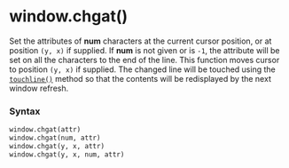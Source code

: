 # window.chgat()

Set the attributes of **num** characters at the current cursor position, or at position `(y, x)` if supplied. If **num** is not given or is `-1`, the attribute will be set on all the characters to the end of the line. This function moves cursor to position `(y, x)` if supplied. The changed line will be touched using the [`touchline()`](/modules/curses/window/touchline.md) method so that the contents will be redisplayed by the next window refresh.

### Syntax

```python
window.chgat(attr)
window.chgat(num, attr)
window.chgat(y, x, attr)
window.chgat(y, x, num, attr)
```